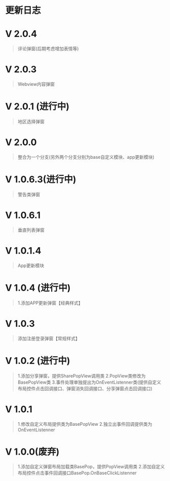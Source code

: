 # 更新日志
# V 2.0.4
>评论弹窗(后期考虑增加表情等)
# V 2.0.3
>Webview内容弹窗
# V 2.0.1 (进行中)
>地区选择弹窗
# V 2.0.0
>整合为一个分支(另外两个分支分别为base自定义模块、app更新模块)
# V 1.0.6.3(进行中)
>警告类弹窗
# V 1.0.6.1
>垂直列表弹窗
# V 1.0.1.4
>App更新模块
# V 1.0.4 (进行中)
>1.添加APP更新弹窗【经典样式】
# V 1.0.3
>添加注册登录弹窗【常规样式】
# V 1.0.2 (进行中)
>1.添加分享弹窗，提供SharePopView调用类
>2.PopView类修改为BasePopView类
>3.事件处理单独提出为OnEventListenner类(提供自定义布局控件点击回调接口、弹窗消失回调接口、分享弹窗点击回调接口)
# V 1.0.1
>1.修改自定义布局提供类为BasePopView
>2.独立出事件回调提供类为OnEventListenner
# V 1.0.0(废弃)
>1.添加自定义弹窗布局加载类BasePop，提供PopView调用类
>2.添加自定义布局控件点击事件回调接口BasePop.OnBaseClickListenner